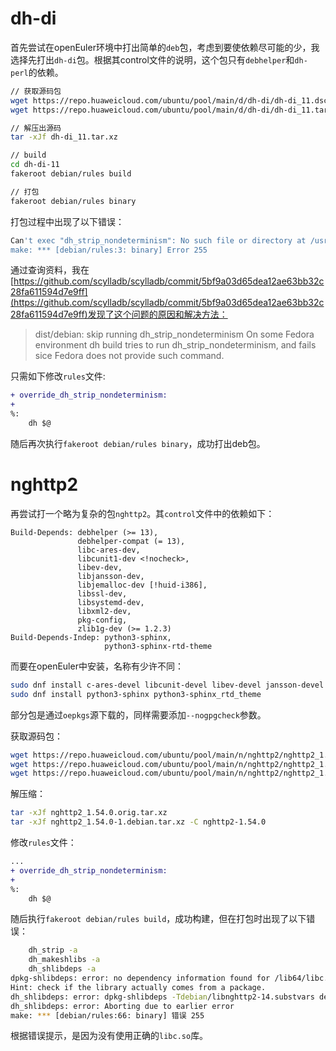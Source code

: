 # dh-di
首先尝试在openEuler环境中打出简单的`deb`包，考虑到要使依赖尽可能的少，我选择先打出`dh-di`包。根据其control文件的说明，这个包只有`debhelper`和`dh-perl`的依赖。
```bash
// 获取源码包
wget https://repo.huaweicloud.com/ubuntu/pool/main/d/dh-di/dh-di_11.dsc
wget https://repo.huaweicloud.com/ubuntu/pool/main/d/dh-di/dh-di_11.tar.xz

// 解压出源码
tar -xJf dh-di_11.tar.xz

// build
cd dh-di-11
fakeroot debian/rules build

// 打包
fakeroot debian/rules binary
```
打包过程中出现了以下错误：
```bash
Can't exec "dh_strip_nondeterminism": No such file or directory at /usr/share/perl5/vendor_perl/Debian/Debhelper/SequencerUtil.pm line 490
make: *** [debian/rules:3: binary] Error 255
```

通过查询资料，我在[https://github.com/scylladb/scylladb/commit/5bf9a03d65dea12ae63bb32c28fa611594d7e9ff](https://github.com/scylladb/scylladb/commit/5bf9a03d65dea12ae63bb32c28fa611594d7e9ff)发现了这个问题的原因和解决方法：
> dist/debian: skip running dh_strip_nondeterminism
On some Fedora environment dh build tries to run
dh_strip_nondeterminism, and fails sice Fedora does not provide such command.

只需如下修改`rules`文件:
```diff
+ override_dh_strip_nondeterminism:
+
%:
	dh $@
```

随后再次执行`fakeroot debian/rules binary`，成功打出deb包。

# nghttp2
再尝试打一个略为复杂的包`nghttp2`。其`control`文件中的依赖如下：
```
Build-Depends: debhelper (>= 13), 
               debhelper-compat (= 13),
               libc-ares-dev, 
               libcunit1-dev <!nocheck>,
               libev-dev, 
               libjansson-dev,
               libjemalloc-dev [!huid-i386],
               libssl-dev, 
               libsystemd-dev, 
               libxml2-dev, 
               pkg-config, 
               zlib1g-dev (>= 1.2.3)
Build-Depends-Indep: python3-sphinx,
                     python3-sphinx-rtd-theme
```
而要在openEuler中安装，名称有少许不同：
```bash
sudo dnf install c-ares-devel libcunit-devel libev-devel jansson-devel jemalloc-devel openssl-devel systemd-devel libxml2-devel zlib-devel
sudo dnf install python3-sphinx python3-sphinx_rtd_theme
```
部分包是通过`oepkgs`源下载的，同样需要添加`--nogpgcheck`参数。

获取源码包：
```bash
wget https://repo.huaweicloud.com/ubuntu/pool/main/n/nghttp2/nghttp2_1.54.0-1.dsc
wget https://repo.huaweicloud.com/ubuntu/pool/main/n/nghttp2/nghttp2_1.54.0.orig.tar.xz
wget https://repo.huaweicloud.com/ubuntu/pool/main/n/nghttp2/nghttp2_1.54.0-1.debian.tar.xz
```
解压缩：
```bash
tar -xJf nghttp2_1.54.0.orig.tar.xz
tar -xJf nghttp2_1.54.0-1.debian.tar.xz -C nghttp2-1.54.0
```
修改`rules`文件：
```diff
...
+ override_dh_strip_nondeterminism:
+
%:
    dh $@
```
随后执行`fakeroot debian/rules build`，成功构建，但在打包时出现了以下错误：
```bash
    dh_strip -a
    dh_makeshlibs -a
    dh_shlibdeps -a
dpkg-shlibdeps: error: no dependency information found for /lib64/libc.so.6 (used by debian/libnghttp2-14/usr/lib/x86_64-linux-gnu/libnghttp2.so.14.24.2)
Hint: check if the library actually comes from a package.
dh_shlibdeps: error: dpkg-shlibdeps -Tdebian/libnghttp2-14.substvars debian/libnghttp2-14/usr/lib/x86_64-linux-gnu/libnghttp2.so.14.24.2 returned exit code 255
dh_shlibdeps: error: Aborting due to earlier error
make: *** [debian/rules:66: binary] 错误 255
```
根据错误提示，是因为没有使用正确的`libc.so`库。
